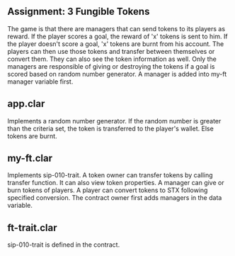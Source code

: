 ## Assignment: 3 Fungible Tokens

The game is that there are managers that can send tokens to its players as reward. If the player scores a goal, the reward of 'x' tokens is sent to him. If the player doesn't score a goal, 'x' tokens are burnt from his account. The players can then use those tokens and transfer between themselves or convert them. They can also see the token information as well. Only the managers are responsible of giving or destroying the tokens if a goal is scored based on random number generator. A manager is added into my-ft manager variable first.

## app.clar

Implements a random number generator. If the random number is greater than the criteria set, the token is transferred to the player's wallet. Else tokens are burnt.

## my-ft.clar

Implements sip-010-trait. A token owner can transfer tokens by calling transfer function. It can also view token properties. A manager can give or burn tokens of players. A player can convert tokens to STX following specified conversion. The contract owner first adds managers in the data variable.

## ft-trait.clar

sip-010-trait is defined in the contract.
